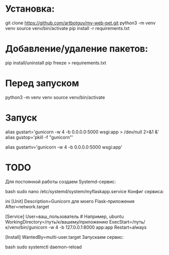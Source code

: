 # Установка:
git clone https://github.com/artbotguy/my-web-pet.git
python3 -m venv venv
source venv/bin/activate
pip install -r requirements.txt

# Добавление/удаление пакетов:
pip install/uninstall <package>
pip freeze > requirements.txt


# Перед запуском
python3 -m venv venv
source venv/bin/activate

# Запуск
alias gustart='gunicorn -w 4 -b 0.0.0.0:5000 wsgi:app > /dev/null 2>&1 &'
alias gustop='pkill -f "gunicorn"'

alias gustartv='gunicorn -w 4 -b 0.0.0.0:5000 wsgi:app'



# TODO

Для постоянной работы создаем Systemd-сервис:

bash
sudo nano /etc/systemd/system/myflaskapp.service
Конфиг сервиса:

ini
[Unit]
Description=Gunicorn для моего Flask-приложения
After=network.target

[Service]
User=ваш_пользователь  # Например, ubuntu
WorkingDirectory=/путь/к/вашему/приложению
ExecStart=/путь/к/venv/bin/gunicorn -w 4 -b 127.0.0.1:8000 app:app
Restart=always

[Install]
WantedBy=multi-user.target
Запускаем сервис:

bash
sudo systemctl daemon-reload
